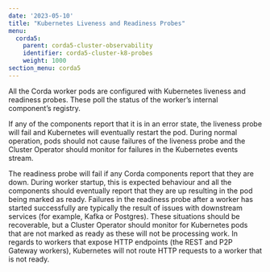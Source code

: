 ```yaml
---
date: '2023-05-10'
title: "Kubernetes Liveness and Readiness Probes"
menu:
  corda5:
    parent: corda5-cluster-observability
    identifier: corda5-cluster-k8-probes
    weight: 1000
section_menu: corda5
---
```


All the Corda worker pods are configured with Kubernetes liveness and readiness probes.
These poll the status of the worker’s internal component’s registry.

If any of the components report that it is in an error state, the liveness probe will fail and Kubernetes will eventually restart the pod.
During normal operation, pods should not cause failures of the liveness probe and the Cluster Operator should monitor for failures
in the Kubernetes events stream.

The readiness probe will fail if any Corda components report that they are down.
During worker startup, this is expected behaviour and all the components should eventually report
that they are up resulting in the pod being marked as ready. Failures in the readiness probe after a worker
has started successfully are typically the result of issues with downstream services (for example, Kafka or Postgres).
These situations should be recoverable, but a Cluster Operator should monitor for Kubernetes pods that are not marked
as ready as these will not be processing work. In regards to workers that expose HTTP endpoints (the REST and P2P Gateway workers),
Kubernetes will not route HTTP requests to a worker that is not ready.
